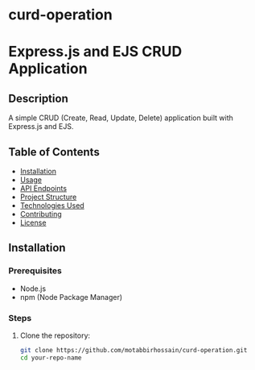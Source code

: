 # curd-operation

# Express.js and EJS CRUD Application

## Description
A simple CRUD (Create, Read, Update, Delete) application built with Express.js and EJS.

## Table of Contents
- [Installation](#installation)
- [Usage](#usage)
- [API Endpoints](#api-endpoints)
- [Project Structure](#project-structure)
- [Technologies Used](#technologies-used)
- [Contributing](#contributing)
- [License](#license)

## Installation

### Prerequisites
- Node.js
- npm (Node Package Manager)

### Steps
1. Clone the repository:
   ```sh
   git clone https://github.com/motabbirhossain/curd-operation.git
   cd your-repo-name

